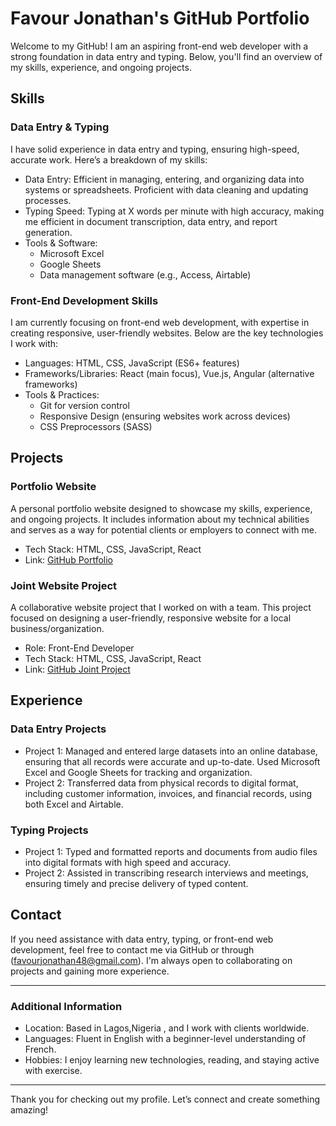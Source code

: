 # Favour Jonathan's GitHub Portfolio

Welcome to my GitHub! I am an aspiring front-end web developer with a strong foundation in data entry and typing. Below, you'll find an overview of my skills, experience, and ongoing projects.

## Skills

### Data Entry & Typing
I have solid experience in data entry and typing, ensuring high-speed, accurate work. Here’s a breakdown of my skills:

- Data Entry: Efficient in managing, entering, and organizing data into systems or spreadsheets. Proficient with data cleaning and updating processes.
- Typing Speed: Typing at X words per minute with high accuracy, making me efficient in document transcription, data entry, and report generation.
- Tools & Software:
  - Microsoft Excel
  - Google Sheets
  - Data management software (e.g., Access, Airtable)

### Front-End Development Skills  
I am currently focusing on front-end web development, with expertise in creating responsive, user-friendly websites. Below are the key technologies I work with:

- Languages: HTML, CSS, JavaScript (ES6+ features)
- Frameworks/Libraries: React (main focus), Vue.js, Angular (alternative frameworks)
- Tools & Practices:
  - Git for version control
  - Responsive Design (ensuring websites work across devices)
  - CSS Preprocessors (SASS)

## Projects

### Portfolio Website
A personal portfolio website designed to showcase my skills, experience, and ongoing projects. It includes information about my technical abilities and serves as a way for potential clients or employers to connect with me.

- Tech Stack: HTML, CSS, JavaScript, React
- Link: [GitHub Portfolio](https://github.com/Kash080380/Favour--Jonathan)

### Joint Website Project
A collaborative website project that I worked on with a team. This project focused on designing a user-friendly, responsive website for a local business/organization.

- Role: Front-End Developer
- Tech Stack: HTML, CSS, JavaScript, React
- Link: [GitHub Joint Project](https://github.com/SusanMackson/EMBOLDLAB-DigFace)

## Experience

### Data Entry Projects
- Project 1: Managed and entered large datasets into an online database, ensuring that all records were accurate and up-to-date. Used Microsoft Excel and Google Sheets for tracking and organization.
- Project 2: Transferred data from physical records to digital format, including customer information, invoices, and financial records, using both Excel and Airtable.

### Typing Projects
- Project 1: Typed and formatted reports and documents from audio files into digital formats with high speed and accuracy.
- Project 2: Assisted in transcribing research interviews and meetings, ensuring timely and precise delivery of typed content.

## Contact

If you need assistance with data entry, typing, or front-end web development, feel free to contact me via GitHub or through (favourjonathan48@gmail.com). I'm always open to collaborating on projects and gaining more experience.

---

### Additional Information

- Location: Based in Lagos,Nigeria , and I work with clients worldwide.
- Languages: Fluent in English with a beginner-level understanding of French.
- Hobbies: I enjoy learning new technologies, reading, and staying active with exercise.

---

Thank you for checking out my profile. Let’s connect and create something amazing!